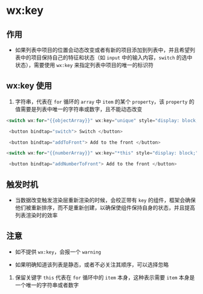 # wx:key

## 作用

  - 如果列表中项目的位置会动态改变或者有新的项目添加到列表中，并且希望列表中的项目保持自己的特征和状态（如 `input` 中的输入内容，`switch` 的选中状态），需要使用 `wx:key` 来指定列表中项目的唯一的标识符

## wx:key 使用

1.  字符串，代表在 `for` 循环的 `array` 中 `item` 的某个 `property`，该 `property` 的值需要是列表中唯一的字符串或数字，且不能动态改变

```js
<switch wx:for="{{objectArray}}" wx:key="unique" style="display: block;"> {{item.id}} </switch>

 <button bindtap="switch"> Switch </button>

 <button bindtap="addToFront"> Add to the front </button>

```

```js
<switch wx:for="{{numberArray}}" wx:key="*this" style="display: block;"> {{item}} </switch>

 <button bindtap="addNumberToFront"> Add to the front </button>

```

## 触发时机

  - 当数据改变触发渲染层重新渲染的时候，会校正带有 `key` 的组件，框架会确保他们被重新排序，而不是重新创建，以确保使组件保持自身的状态，并且提高列表渲染时的效率

## 注意

  - 如不提供 `wx:key`，会报一个 `warning`

  - 如果明确知道该列表是静态，或者不必关注其顺序，可以选择忽略

1.  保留关键字 `this` 代表在 `for` 循环中的 `item` 本身，这种表示需要 `item` 本身是一个唯一的字符串或者数字
